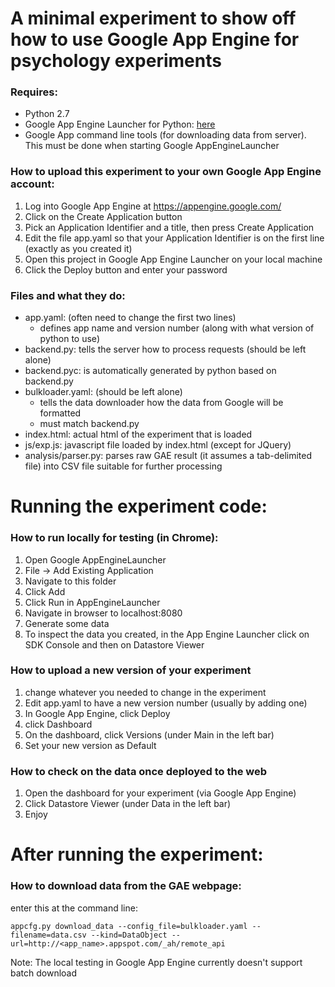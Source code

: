 A minimal experiment to show off how to use Google App Engine for psychology experiments
==================

### Requires:

- Python 2.7
- Google App Engine Launcher for Python: [here](https://developers.google.com/appengine/downloads#Google_App_Engine_SDK_for_Python)
- Google App command line tools (for downloading data from server). This must be done when starting Google AppEngineLauncher

### How to upload this experiment to your own Google App Engine account:

1. Log into Google App Engine at https://appengine.google.com/
2. Click on the Create Application button
3. Pick an Application Identifier and a title, then press Create Application
4. Edit the file app.yaml so that your Application Identifier is on the first line (exactly as you created it)
5. Open this project in Google App Engine Launcher on your local machine
6. Click the Deploy button and enter your password


### Files and what they do:

- app.yaml: (often need to change the first two lines)
  - defines app name and version number (along with what version of python to use)
- backend.py: tells the server how to process requests (should be left alone)
- backend.pyc: is automatically generated by python based on backend.py
- bulkloader.yaml: (should be left alone)
  - tells the data downloader how the data from Google will be formatted
  - must match backend.py
- index.html: actual html of the experiment that is loaded
- js/exp.js: javascript file loaded by index.html (except for JQuery)
- analysis/parser.py: parses raw GAE result (it assumes a tab-delimited file) into CSV file suitable for further processing

# Running the experiment code:

### How to run locally for testing (in Chrome):

1. Open Google AppEngineLauncher
2. File -> Add Existing Application
3. Navigate to this folder
4. Click Add
5. Click Run in AppEngineLauncher
6. Navigate in browser to localhost:8080
7. Generate some data
7. To inspect the data you created, in the App Engine Launcher click on SDK Console and then on Datastore Viewer

### How to upload a new version of your experiment

1. change whatever you needed to change in the experiment
2. Edit app.yaml to have a new version number (usually by adding one)
3. In Google App Engine, click Deploy
4. click Dashboard
5. On the dashboard, click Versions (under Main in the left bar)
6. Set your new version as Default

### How to check on the data once deployed to the web

1. Open the dashboard for your experiment (via Google App Engine)
2. Click Datastore Viewer (under Data in the left bar)
3. Enjoy

# After running the experiment:

### How to download data from the GAE webpage:

enter this at the command line:  

```
appcfg.py download_data --config_file=bulkloader.yaml --filename=data.csv --kind=DataObject --url=http://<app_name>.appspot.com/_ah/remote_api
```

Note: The local testing in Google App Engine currently doesn't support batch download

